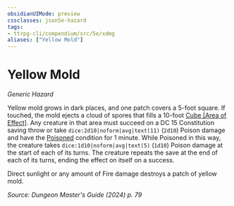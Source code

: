 ```yaml
---
obsidianUIMode: preview
cssclasses: json5e-hazard
tags:
- ttrpg-cli/compendium/src/5e/xdmg
aliases: ["Yellow Mold"]
---
```

# Yellow Mold
*Generic Hazard*  

Yellow mold grows in dark places, and one patch covers a 5-foot square. If touched, the mold ejects a cloud of spores that fills a 10-foot [Cube [Area of Effect]](3-Compendium/rules/variant-rules/cube-area-of-effect-xphb.md). Any creature in that area must succeed on a DC 15 Constitution saving throw or take `dice:2d10|noform|avg|text(11)` (`2d10`) Poison damage and have the [Poisoned](3-Compendium/rules/conditions.md#Poisoned) condition for 1 minute. While Poisoned in this way, the creature takes `dice:1d10|noform|avg|text(5)` (`1d10`) Poison damage at the start of each of its turns. The creature repeats the save at the end of each of its turns, ending the effect on itself on a success.

Direct sunlight or any amount of Fire damage destroys a patch of yellow mold.

*Source: Dungeon Master's Guide (2024) p. 79*